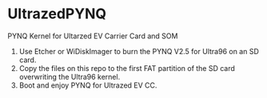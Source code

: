 # UltrazedPYNQ
PYNQ Kernel for Ultarzed EV Carrier Card and SOM

1. Use Etcher or WiDiskImager to burn the PYNQ V2.5 for Ultra96 on an SD card.
2. Copy the files on this repo to the first FAT partition of the SD card overwriting the Ultra96 kernel.
3. Boot and enjoy PYNQ for Ultrazed EV CC.

